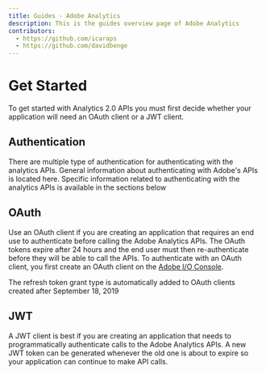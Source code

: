 ```yaml
---
title: Guides - Adobe Analytics
description: This is the guides overview page of Adobe Analytics
contributors:
  - https://github.com/icaraps
  - https://github.com/davidbenge
---
```


Get Started
===

To get started with Analytics 2.0 APIs you must first decide whether your application will need
an OAuth client or a JWT client.

Authentication
---

There are multiple type of authentication for authenticating with the analytics APIs. General information
about authenticating with Adobe's APIs is located here. Specific information related to authenticating
with the analytics APIs is available in the sections below

## OAuth

Use an OAuth client if you are creating an application that requires an end use to authenticate before
calling the Adobe Analytics APIs. The OAuth tokens expire after 24 hours and the end user must then
re-authenticate before they will be able to call the APIs. To authenticate with an OAuth client, you first
create an OAuth client on the [Adobe I/O Console](https://console.adobe.io).

<InlineAlert variant="info" slots="text"/>

The refresh token grant type is automatically added to OAuth clients created after September 18, 2019

## JWT

A JWT client is best if you are creating an application that needs to programmatically authenticate calls to
the Adobe Analytics APIs. A new JWT token can be generated whenever the old one is about to expire so your application
can continue to make API calls.  
